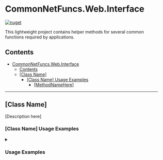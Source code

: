 # CommonNetFuncs.Web.Interface

[![nuget](https://img.shields.io/nuget/dt/CommonNetFuncs.Web.Interface)](https://www.nuget.org/packages/CommonNetFuncs.Web.Interface/)

This lightweight project contains helper methods for several common functions required by applications.

## Contents

- [CommonNetFuncs.Web.Interface](#commonnetfuncswebinterface)
  - [Contents](#contents)
  - [\[Class Name\]](#class-name)
    - [\[Class Name\] Usage Examples](#class-name-usage-examples)
      - [\[MethodNameHere\]](#methodnamehere)

---

## [Class Name]

[Description here]

### [Class Name] Usage Examples

<details>
<summary><h3>Usage Examples</h3></summary>

#### [MethodNameHere]

[Method Description here]

```cs
//Code here
```

</details>
